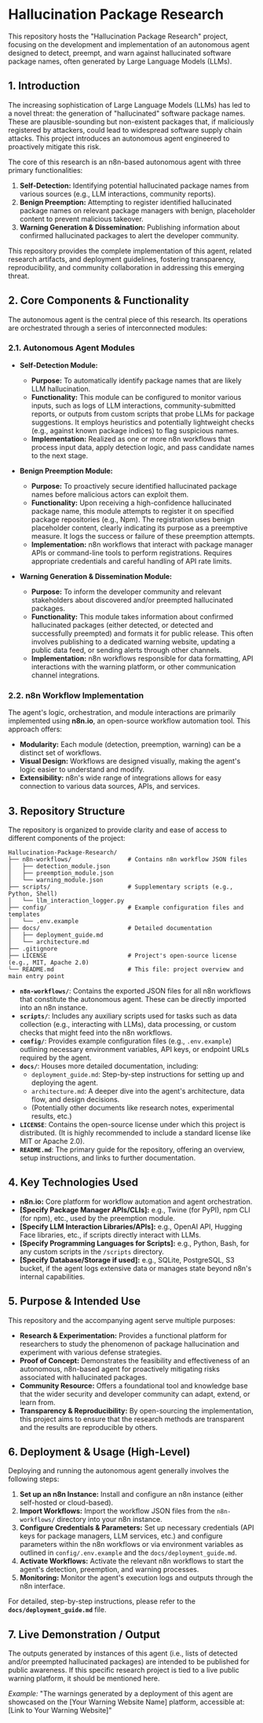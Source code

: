 # Hallucination Package Research

This repository hosts the "Hallucination Package Research" project, focusing on the development and implementation of an autonomous agent designed to detect, preempt, and warn against hallucinated software package names, often generated by Large Language Models (LLMs).

## 1. Introduction

The increasing sophistication of Large Language Models (LLMs) has led to a novel threat: the generation of "hallucinated" software package names. These are plausible-sounding but non-existent packages that, if maliciously registered by attackers, could lead to widespread software supply chain attacks. This project introduces an autonomous agent engineered to proactively mitigate this risk.

The core of this research is an n8n-based autonomous agent with three primary functionalities:
1.  **Self-Detection:** Identifying potential hallucinated package names from various sources (e.g., LLM interactions, community reports).
2.  **Benign Preemption:** Attempting to register identified hallucinated package names on relevant package managers with benign, placeholder content to prevent malicious takeover.
3.  **Warning Generation & Dissemination:** Publishing information about confirmed hallucinated packages to alert the developer community.

This repository provides the complete implementation of this agent, related research artifacts, and deployment guidelines, fostering transparency, reproducibility, and community collaboration in addressing this emerging threat.

## 2. Core Components & Functionality

The autonomous agent is the central piece of this research. Its operations are orchestrated through a series of interconnected modules:

### 2.1. Autonomous Agent Modules

*   **Self-Detection Module:**
    *   **Purpose:** To automatically identify package names that are likely LLM hallucination.
    *   **Functionality:** This module can be configured to monitor various inputs, such as logs of LLM interactions, community-submitted reports, or outputs from custom scripts that probe LLMs for package suggestions. It employs heuristics and potentially lightweight checks (e.g., against known package indices) to flag suspicious names.
    *   **Implementation:** Realized as one or more n8n workflows that process input data, apply detection logic, and pass candidate names to the next stage.

*   **Benign Preemption Module:**
    *   **Purpose:** To proactively secure identified hallucinated package names before malicious actors can exploit them.
    *   **Functionality:** Upon receiving a high-confidence hallucinated package name, this module attempts to register it on specified package repositories (e.g., Npm). The registration uses benign placeholder content, clearly indicating its purpose as a preemptive measure. It logs the success or failure of these preemption attempts.
    *   **Implementation:** n8n workflows that interact with package manager APIs or command-line tools to perform registrations. Requires appropriate credentials and careful handling of API rate limits.

*   **Warning Generation & Dissemination Module:**
    *   **Purpose:** To inform the developer community and relevant stakeholders about discovered and/or preempted hallucinated packages.
    *   **Functionality:** This module takes information about confirmed hallucinated packages (either detected, or detected and successfully preempted) and formats it for public release. This often involves publishing to a dedicated warning website, updating a public data feed, or sending alerts through other channels.
    *   **Implementation:** n8n workflows responsible for data formatting, API interactions with the warning platform, or other communication channel integrations.

### 2.2. n8n Workflow Implementation
The agent's logic, orchestration, and module interactions are primarily implemented using **n8n.io**, an open-source workflow automation tool. This approach offers:
*   **Modularity:** Each module (detection, preemption, warning) can be a distinct set of workflows.
*   **Visual Design:** Workflows are designed visually, making the agent's logic easier to understand and modify.
*   **Extensibility:** n8n's wide range of integrations allows for easy connection to various data sources, APIs, and services.

## 3. Repository Structure

The repository is organized to provide clarity and ease of access to different components of the project:

```
Hallucination-Package-Research/
├── n8n-workflows/                # Contains n8n workflow JSON files
│   ├── detection_module.json
│   ├── preemption_module.json
│   └── warning_module.json
├── scripts/                      # Supplementary scripts (e.g., Python, Shell)
│   └── llm_interaction_logger.py
├── config/                       # Example configuration files and templates
│   └── .env.example
├── docs/                         # Detailed documentation
│   ├── deployment_guide.md
│   └── architecture.md
├── .gitignore
├── LICENSE                       # Project's open-source license (e.g., MIT, Apache 2.0)
└── README.md                     # This file: project overview and main entry point
```

*   **`n8n-workflows/`**: Contains the exported JSON files for all n8n workflows that constitute the autonomous agent. These can be directly imported into an n8n instance.
*   **`scripts/`**: Includes any auxiliary scripts used for tasks such as data collection (e.g., interacting with LLMs), data processing, or custom checks that might feed into the n8n workflows.
*   **`config/`**: Provides example configuration files (e.g., `.env.example`) outlining necessary environment variables, API keys, or endpoint URLs required by the agent.
*   **`docs/`**: Houses more detailed documentation, including:
    *   `deployment_guide.md`: Step-by-step instructions for setting up and deploying the agent.
    *   `architecture.md`: A deeper dive into the agent's architecture, data flow, and design decisions.
    *   (Potentially other documents like research notes, experimental results, etc.)
*   **`LICENSE`**: Contains the open-source license under which this project is distributed. (It is highly recommended to include a standard license like MIT or Apache 2.0).
*   **`README.md`**: The primary guide for the repository, offering an overview, setup instructions, and links to further documentation.

## 4. Key Technologies Used

*   **n8n.io:** Core platform for workflow automation and agent orchestration.
*   **[Specify Package Manager APIs/CLIs]:** e.g., Twine (for PyPI), npm CLI (for npm), etc., used by the preemption module.
*   **[Specify LLM Interaction Libraries/APIs]:** e.g., OpenAI API, Hugging Face libraries, etc., if scripts directly interact with LLMs.
*   **[Specify Programming Languages for Scripts]:** e.g., Python, Bash, for any custom scripts in the `/scripts` directory.
*   **[Specify Database/Storage if used]:** e.g., SQLite, PostgreSQL, S3 bucket, if the agent logs extensive data or manages state beyond n8n's internal capabilities.

## 5. Purpose & Intended Use

This repository and the accompanying agent serve multiple purposes:

*   **Research & Experimentation:** Provides a functional platform for researchers to study the phenomenon of package hallucination and experiment with various defense strategies.
*   **Proof of Concept:** Demonstrates the feasibility and effectiveness of an autonomous, n8n-based agent for proactively mitigating risks associated with hallucinated packages.
*   **Community Resource:** Offers a foundational tool and knowledge base that the wider security and developer community can adapt, extend, or learn from.
*   **Transparency & Reproducibility:** By open-sourcing the implementation, this project aims to ensure that the research methods are transparent and the results are reproducible by others.

## 6. Deployment & Usage (High-Level)

Deploying and running the autonomous agent generally involves the following steps:

1.  **Set up an n8n Instance:** Install and configure an n8n instance (either self-hosted or cloud-based).
2.  **Import Workflows:** Import the workflow JSON files from the `n8n-workflows/` directory into your n8n instance.
3.  **Configure Credentials & Parameters:** Set up necessary credentials (API keys for package managers, LLM services, etc.) and configure parameters within the n8n workflows or via environment variables as outlined in `config/.env.example` and the `docs/deployment_guide.md`.
4.  **Activate Workflows:** Activate the relevant n8n workflows to start the agent's detection, preemption, and warning processes.
5.  **Monitoring:** Monitor the agent's execution logs and outputs through the n8n interface.

For detailed, step-by-step instructions, please refer to the **`docs/deployment_guide.md`** file.

## 7. Live Demonstration / Output

The outputs generated by instances of this agent (i.e., lists of detected and/or preempted hallucinated packages) are intended to be published for public awareness. If this specific research project is tied to a live public warning platform, it should be mentioned here.

*Example:* "The warnings generated by a deployment of this agent are showcased on the [Your Warning Website Name] platform, accessible at: [Link to Your Warning Website]"



